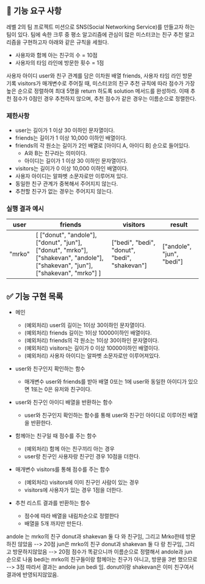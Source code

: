 ## 🚀 기능 요구 사항

레벨 2의 팀 프로젝트 미션으로 SNS(Social Networking Service)를 만들고자 하는 팀이 있다. 팀에 속한 크루 중 평소 알고리즘에 관심이 많은 미스터코는 친구 추천 알고리즘을 구현하고자 아래와 같은 규칙을 세웠다.

- 사용자와 함께 아는 친구의 수 = 10점
- 사용자의 타임 라인에 방문한 횟수 = 1점

사용자 아이디 user와 친구 관계를 담은 이차원 배열 friends, 사용자 타임 라인 방문 기록 visitors가 매개변수로 주어질 때, 미스터코의 친구 추천 규칙에 따라 점수가 가장 높은 순으로 정렬하여 최대 5명을 return 하도록 solution 메서드를 완성하라. 이때 추천 점수가 0점인 경우 추천하지 않으며, 추천 점수가 같은 경우는 이름순으로 정렬한다.

### 제한사항

- user는 길이가 1 이상 30 이하인 문자열이다.
- friends는 길이가 1 이상 10,000 이하인 배열이다.
- friends의 각 원소는 길이가 2인 배열로 [아이디 A, 아이디 B] 순으로 들어있다.
  - A와 B는 친구라는 의미이다.
  - 아이디는 길이가 1 이상 30 이하인 문자열이다.
- visitors는 길이가 0 이상 10,000 이하인 배열이다.
- 사용자 아이디는 알파벳 소문자로만 이루어져 있다.
- 동일한 친구 관계가 중복해서 주어지지 않는다.
- 추천할 친구가 없는 경우는 주어지지 않는다.

### 실행 결과 예시

| user   | friends                                                                                                                         | visitors                                      | result                    |
| ------ | ------------------------------------------------------------------------------------------------------------------------------- | --------------------------------------------- | ------------------------- |
| "mrko" | [ ["donut", "andole"], ["donut", "jun"], ["donut", "mrko"], ["shakevan", "andole"], ["shakevan", "jun"], ["shakevan", "mrko"] ] | ["bedi", "bedi", "donut", "bedi", "shakevan"] | ["andole", "jun", "bedi"] |

## ✅ 기능 구현 목록

- 메인

  - (예외처리) user의 길이는 1이상 30이하인 문자열이다.
  - (예외처리) friends 길이는 1이상 10000이하인 배열이다.
  - (예외처리) friends의 각 원소는 1이상 30이하인 문자열이다.
  - (예외처리) visitors는 길이가 0 이상 10000이하인 배열이다.
  - (예외처리) 사용자 아이디는 알파벳 소문자로만 이루어져있다.

- user와 친구인지 확인하는 함수

  - 매개변수 user와 friends를 받아 배열 0또는 1에 user와 동일한 아이디가 있으면 1또는 0은 유저와 친구이다.

- user와 친구인 아이디 배열을 반환하는 함수

  - user와 친구인지 확인하는 함수를 통해 user와 친구인 아이디로 이루어진 배열을 반환한다.

- 함께아는 친구일 때 점수를 주는 함수

  - (예외처리) 함께 아는 친구끼리 아는 경우
  - user랑 친구인 사용자랑 친구인 경우 10점을 더한다.

- 매개변수 visitors를 통해 점수를 주는 함수

  - (예외처리) visitors에 이미 친구인 사람이 있는 경우
  - visitors에 사용자가 있는 경우 1점을 더한다.

- 추천 리스트 결과를 반환하는 함수

  - 점수에 따라 배열을 내림차순으로 정렬한다
  - 배열을 5개 까지만 만든다.

andole 는 mrko의 친구 donut과 shakevan 둘 다 와 친구임, 그리고 Mrko한테 방문하진 않았음 --> 20점
jun은 mrko의 친구 donut과 shakevan 둘 다 랑 친구임, 그리고 방문하지않았음 --> 20점
점수가 똑같으니까 이름순으로 정렬해서 andole과 jun 순으로 나옴
bedi는 mrko의 친구들이랑 함께아는 친구가 아니고, 방문을 3번 했으므로 --> 3점
따라서 결과는 andole jun bedi 임.
donut이랑 shakevan은 이미 친구여서 결과에 반영되지않았음.
